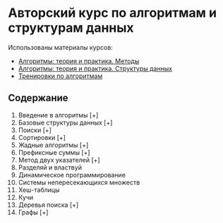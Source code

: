 # Авторский курс по алгоритмам и структурам данных

Использованы материалы курсов:

* [Алгоритмы: теория и практика. Методы](https://stepik.org/course/217)
* [Алгоритмы: теория и практика. Структуры данных](https://stepik.org/course/1547)
* [Тренировки по алгоритмам](https://yandex.ru/yaintern/algorithm-training_2)

## Содержание

1. Введение в алгоритмы [+]
2. Базовые структуры данных [+]
3. Поиски [+]
4. Сортировки [+]
5. Жадные алгоритмы [+]
6. Префиксные суммы [+]
7. Метод двух указателей [+]
8. Разделяй и властвуй
9. Динамическое программирование
10. Системы непересекающихся множеств
11. Хеш-таблицы
12. Кучи
13. Деревья поиска [+]
14. Графы [+]
